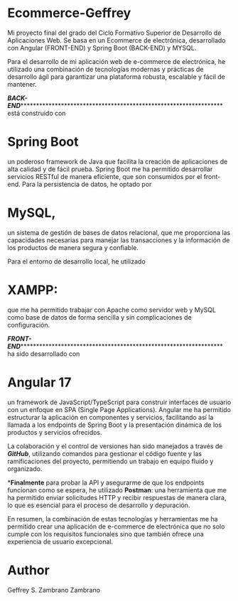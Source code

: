 # Ecommerce-Geffrey

Mi proyecto final del grado del Ciclo Formativo Superior de Desarrollo de Aplicaciones Web. 
Se basa en un Ecommerce de electrónica, desarrollado con Angular (FRONT-END) y Spring Boot (BACK-END) y MYSQL.

Para el desarrollo de mi aplicación web de e-commerce de electrónica, he utilizado una combinación de tecnologías modernas y prácticas de desarrollo ágil para garantizar una plataforma robusta, escalable y fácil de mantener.

***********BACK-END****************************************************************************
 está construido con 
 # Spring Boot
  un poderoso framework de Java que facilita la creación de aplicaciones de alta calidad y de fácil prueba. Spring Boot me ha permitido desarrollar servicios RESTful de manera eficiente, que son consumidos por el front-end. Para la persistencia de datos, he optado por 
 
 # MySQL,
  un sistema de gestión de bases de datos relacional, que me proporciona las capacidades necesarias para manejar las transacciones y la información de los productos de manera segura y confiable.

Para el entorno de desarrollo local, he utilizado 
# XAMPP:
 que me ha permitido trabajar con Apache como servidor web y MySQL como base de datos de forma sencilla y sin complicaciones de configuración.

***********FRONT-END****************************************************************************
 ha sido desarrollado con 
 # Angular 17
  un framework de JavaScript/TypeScript para construir interfaces de usuario con un enfoque en SPA (Single Page Applications). Angular me ha permitido estructurar la aplicación en componentes y servicios, facilitando así la llamada a los endpoints de Spring Boot y la presentación dinámica de los productos y servicios ofrecidos.

La colaboración y el control de versiones han sido manejados a través de ***GitHub***, utilizando comandos para gestionar el código fuente y las ramificaciones del proyecto, permitiendo un trabajo en equipo fluido y organizado.

***Finalmente**
 para probar la API y asegurarme de que los endpoints funcionan como se espera, he utilizado **Postman**:
 una herramienta que me ha permitido enviar solicitudes HTTP y recibir respuestas de manera clara, lo que es esencial para el proceso de desarrollo y depuración.

En resumen, la combinación de estas tecnologías y herramientas me ha permitido crear una aplicación de e-commerce de electrónica que no solo cumple con los requisitos funcionales sino que también ofrece una experiencia de usuario excepcional.


# Author 
Geffrey S. Zambrano Zambrano

